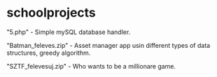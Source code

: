 # schoolprojects
"5.php" - Simple mySQL database handler.

"Batman_feleves.zip" - Asset manager app usin different types of data structures, greedy algorithm.

"SZTF_felevesuj.zip" - Who wants to be a millionare game.
